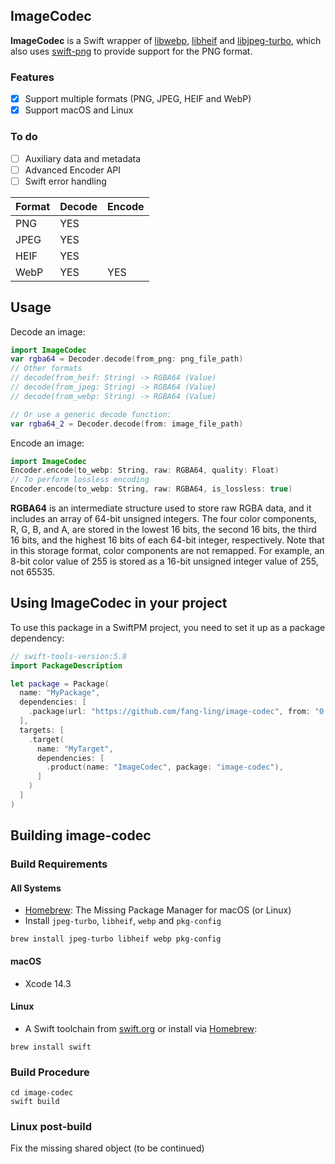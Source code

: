 ## ImageCodec

**ImageCodec** is a Swift wrapper of [libwebp](https://github.com/webmproject/libwebp), [libheif](https://github.com/strukturag/libheif) and [libjpeg-turbo](https://github.com/libjpeg-turbo/libjpeg-turbo), which also uses [swift-png](https://github.com/tayloraswift/swift-png) to provide support for the PNG format.

### Features

- [x] Support multiple formats (PNG, JPEG, HEIF and WebP)
- [x] Support macOS and Linux

### To do

- [ ] Auxiliary data and metadata
- [ ] Advanced Encoder API
- [ ] Swift error handling

| Format | Decode | Encode |
| ------ | ------ | ------ |
| PNG    | YES    |        |
| JPEG   | YES    |        |
| HEIF   | YES    |        |
| WebP   | YES    | YES    |

## Usage

Decode an image:

```swift
import ImageCodec
var rgba64 = Decoder.decode(from_png: png_file_path)
// Other formats
// decode(from_heif: String) -> RGBA64 (Value)
// decode(from_jpeg: String) -> RGBA64 (Value)
// decode(from_webp: String) -> RGBA64 (Value)

// Or use a generic decode function:
var rgba64_2 = Decoder.decode(from: image_file_path)
```

Encode an image:
```swift
import ImageCodec
Encoder.encode(to_webp: String, raw: RGBA64, quality: Float)
// To perform lossless encoding
Encoder.encode(to_webp: String, raw: RGBA64, is_lossless: true)
```

**RGBA64** is an intermediate structure used to store raw RGBA data, and it includes an array of 64-bit unsigned integers. The four color components, R, G, B, and A, are stored in the lowest 16 bits, the second 16 bits, the third 16 bits, and the highest 16 bits of each 64-bit integer, respectively.
Note that in this storage format, color components are not remapped. For example, an 8-bit color value of 255 is stored as a 16-bit unsigned integer value of 255, not 65535.

## Using ImageCodec in your project

To use this package in a SwiftPM project, you need to set it up as a package dependency:
```swift
// swift-tools-version:5.8
import PackageDescription

let package = Package(
  name: "MyPackage",
  dependencies: [
    .package(url: "https://github.com/fang-ling/image-codec", from: "0.0.12"),
  ],
  targets: [
    .target(
      name: "MyTarget",
      dependencies: [
        .product(name: "ImageCodec", package: "image-codec"),
      ]
    )
  ]
)
```

## Building image-codec

### Build Requirements

#### All Systems

  - [Homebrew](https://brew.sh): The Missing Package Manager for macOS (or Linux)
  - Install `jpeg-turbo`, `libheif`, `webp` and `pkg-config`

```shell
brew install jpeg-turbo libheif webp pkg-config
```

#### macOS

  - Xcode 14.3

#### Linux

  - A Swift toolchain from [swift.org](https://swift.org) or install via [Homebrew](https://brew.sh):

```shell
brew install swift
```

### Build Procedure

```shell
cd image-codec
swift build
```

### Linux post-build

Fix the missing shared object (to be continued)

